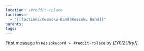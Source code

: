 ```yaml
---
location: \#reddit-rplace
factions:
  - "[[factions/Kessoku Band|Kessoku Band]]"
parents: 
tags: 
---
```

[First message](discord://discord.com/channels/1093664259273130084/1131230952119615600/1131424654750396530) in  `Kessokucord > #reddit-rplace` by *[[YUZUtry]]*.
